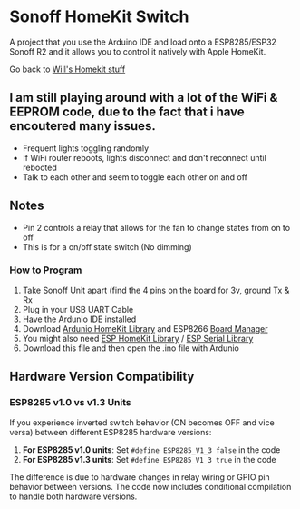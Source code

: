 # Sonoff HomeKit Switch

A project that you use the Arduino IDE and load onto a ESP8285/ESP32 Sonoff R2 and it allows you to control it natively with Apple HomeKit.

Go back to [Will's Homekit stuff](https://github.com/Frostist/Wills-Homekit-Stuff)

## I am still playing around with a lot of the WiFi & EEPROM code, due to the fact that i have encoutered many issues.
- Frequent lights toggling randomly
- If WiFi router reboots, lights disconnect and don't reconnect until rebooted
- Talk to each other and seem to toggle each other on and off

## Notes
- Pin 2 controls a relay that allows for the fan to change states from on to off
- This is for a on/off state switch (No dimming)

### How to Program
1. Take Sonoff Unit apart (find the 4 pins on the board for 3v, ground Tx & Rx
2. Plug in your USB UART Cable
3. Have the Ardunio IDE installed
4. Download [Ardunio HomeKit Library](https://github.com/Mixiaoxiao/Arduino-HomeKit-ESP8266/) and ESP8266 [Board Manager](https://arduino-esp8266.readthedocs.io/en/3.1.2/installing.html)
5. You might also need [ESP HomeKit Library](https://github.com/maximkulkin/esp-homekit) / [ESP Serial Library](https://github.com/plerup/espsoftwareserial/)
6. Download this file and then open the .ino file with Ardunio




## Hardware Version Compatibility

### ESP8285 v1.0 vs v1.3 Units
If you experience inverted switch behavior (ON becomes OFF and vice versa) between different ESP8285 hardware versions:

1. **For ESP8285 v1.0 units**: Set `#define ESP8285_V1_3 false` in the code
2. **For ESP8285 v1.3 units**: Set `#define ESP8285_V1_3 true` in the code

The difference is due to hardware changes in relay wiring or GPIO pin behavior between versions. The code now includes conditional compilation to handle both hardware versions.
